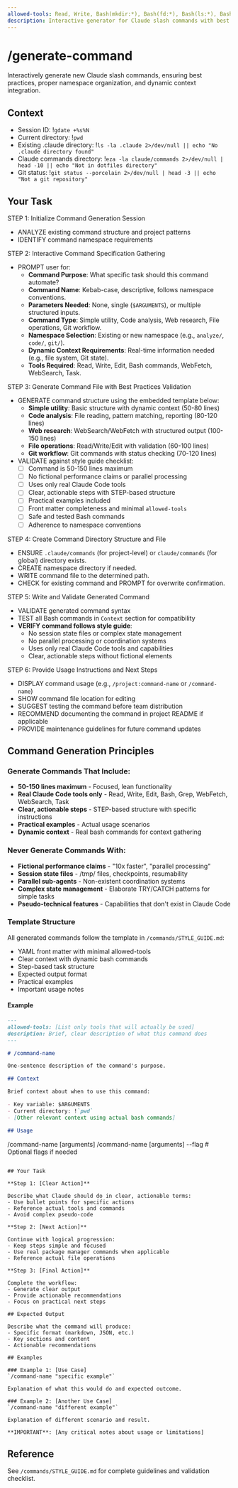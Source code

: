 ```yaml
---
allowed-tools: Read, Write, Bash(mkdir:*), Bash(fd:*), Bash(ls:*), Bash(git:*), Bash(gdate:*), Bash(eza:*)
description: Interactive generator for Claude slash commands with best practices validation and namespace organization.
---
```


# /generate-command

Interactively generate new Claude slash commands, ensuring best practices, proper namespace organization, and dynamic context integration.

## Context

- Session ID: !`gdate +%s%N`
- Current directory: !`pwd`
- Existing .claude directory: !`ls -la .claude 2>/dev/null || echo "No .claude directory found"`
- Claude commands directory: !`eza -la claude/commands 2>/dev/null | head -10 || echo "Not in dotfiles directory"`
- Git status: !`git status --porcelain 2>/dev/null | head -3 || echo "Not a git repository"`

## Your Task

STEP 1: Initialize Command Generation Session

- ANALYZE existing command structure and project patterns
- IDENTIFY command namespace requirements

STEP 2: Interactive Command Specification Gathering

- PROMPT user for:
  - **Command Purpose**: What specific task should this command automate?
  - **Command Name**: Kebab-case, descriptive, follows namespace conventions.
  - **Parameters Needed**: None, single (`$ARGUMENTS`), or multiple structured inputs.
  - **Command Type**: Simple utility, Code analysis, Web research, File operations, Git workflow.
  - **Namespace Selection**: Existing or new namespace (e.g., `analyze/`, `code/`, `git/`).
  - **Dynamic Context Requirements**: Real-time information needed (e.g., file system, Git state).
  - **Tools Required**: Read, Write, Edit, Bash commands, WebFetch, WebSearch, Task.

STEP 3: Generate Command File with Best Practices Validation

- GENERATE command structure using the embedded template below:
  - **Simple utility**: Basic structure with dynamic context (50-80 lines)
  - **Code analysis**: File reading, pattern matching, reporting (80-120 lines)
  - **Web research**: WebSearch/WebFetch with structured output (100-150 lines)
  - **File operations**: Read/Write/Edit with validation (60-100 lines)
  - **Git workflow**: Git commands with status checking (70-120 lines)
- VALIDATE against style guide checklist:
  - [ ] Command is 50-150 lines maximum
  - [ ] No fictional performance claims or parallel processing
  - [ ] Uses only real Claude Code tools
  - [ ] Clear, actionable steps with STEP-based structure
  - [ ] Practical examples included
  - [ ] Front matter completeness and minimal `allowed-tools`
  - [ ] Safe and tested Bash commands
  - [ ] Adherence to namespace conventions

STEP 4: Create Command Directory Structure and File

- ENSURE `.claude/commands` (for project-level) or `claude/commands` (for global) directory exists.
- CREATE namespace directory if needed.
- WRITE command file to the determined path.
- CHECK for existing command and PROMPT for overwrite confirmation.

STEP 5: Write and Validate Generated Command

- VALIDATE generated command syntax
- TEST all Bash commands in `Context` section for compatibility
- **VERIFY command follows style guide**:
  - No session state files or complex state management
  - No parallel processing or coordination systems
  - Uses only real Claude Code tools and capabilities
  - Clear, actionable steps without fictional elements

STEP 6: Provide Usage Instructions and Next Steps

- DISPLAY command usage (e.g., `/project:command-name` or `/command-name`)
- SHOW command file location for editing
- SUGGEST testing the command before team distribution
- RECOMMEND documenting the command in project README if applicable
- PROVIDE maintenance guidelines for future command updates

## Command Generation Principles

### Generate Commands That Include:

- **50-150 lines maximum** - Focused, lean functionality
- **Real Claude Code tools only** - Read, Write, Edit, Bash, Grep, WebFetch, WebSearch, Task
- **Clear, actionable steps** - STEP-based structure with specific instructions
- **Practical examples** - Actual usage scenarios
- **Dynamic context** - Real bash commands for context gathering

### Never Generate Commands With:

- **Fictional performance claims** - "10x faster", "parallel processing"
- **Session state files** - /tmp/ files, checkpoints, resumability
- **Parallel sub-agents** - Non-existent coordination systems
- **Complex state management** - Elaborate TRY/CATCH patterns for simple tasks
- **Pseudo-technical features** - Capabilities that don't exist in Claude Code

### Template Structure

All generated commands follow the template in `/commands/STYLE_GUIDE.md`:

- YAML front matter with minimal allowed-tools
- Clear context with dynamic bash commands
- Step-based task structure
- Expected output format
- Practical examples
- Important usage notes

#### Example

```markdown
---
allowed-tools: [List only tools that will actually be used]
description: Brief, clear description of what this command does
---

# /command-name

One-sentence description of the command's purpose.

## Context

Brief context about when to use this command:

- Key variable: $ARGUMENTS
- Current directory: !`pwd`
- [Other relevant context using actual bash commands]

## Usage
```

/command-name [arguments]
/command-name [arguments] --flag # Optional flags if needed

```

## Your Task

**Step 1: [Clear Action]**

Describe what Claude should do in clear, actionable terms:
- Use bullet points for specific actions
- Reference actual tools and commands
- Avoid complex pseudo-code

**Step 2: [Next Action]**

Continue with logical progression:
- Keep steps simple and focused
- Use real package manager commands when applicable
- Reference actual file operations

**Step 3: [Final Action]**

Complete the workflow:
- Generate clear output
- Provide actionable recommendations
- Focus on practical next steps

## Expected Output

Describe what the command will produce:
- Specific format (markdown, JSON, etc.)
- Key sections and content
- Actionable recommendations

## Examples

### Example 1: [Use Case]
`/command-name "specific example"`

Explanation of what this would do and expected outcome.

### Example 2: [Another Use Case]
`/command-name "different example"`

Explanation of different scenario and result.

**IMPORTANT**: [Any critical notes about usage or limitations]
```

## Reference

See `/commands/STYLE_GUIDE.md` for complete guidelines and validation checklist.
